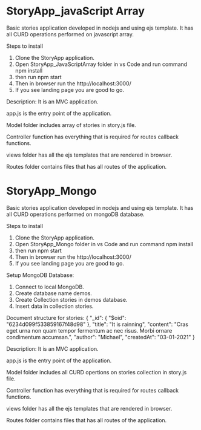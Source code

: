 # StoryApp_javaScript Array
Basic stories application developed in nodejs and using ejs template. It has all CURD operations performed on javascript array.

Steps to install

1. Clone the StoryApp application.
2. Open StoryApp_JavaScriptArray folder in vs Code and run command npm install
3. then run npm start
4. Then in browser run the http://localhost:3000/
5. If you see landing page you are good to go.

Description:
It is an MVC application.

app.js is the entry point of the application.

Model folder includes array of stories in story.js file.

Controller function has everything that is required for routes callback functions.

views folder has all the ejs templates that are rendered in browser.

Routes folder contains files that has all routes of the application.


# StoryApp_Mongo
Basic stories application developed in nodejs and using ejs template. It has all CURD operations performed on mongoDB database.

Steps to install

1. Clone the StoryApp application.
2. Open StoryApp_Mongo folder in vs Code and run command npm install
3. then run npm start
4. Then in browser run the http://localhost:3000/
5. If you see landing page you are good to go.

Setup MongoDB Database:

1. Connect to local MongoDB.
2. Create database name demos.
3. Create Collection stories in demos database.
4. Insert data in collection stories.

Document structure for stories:
{
    "_id": {
        "$oid": "6234d099f533859167f48d98"
    },
    "title": "It is rainning",
    "content": "Cras eget urna non quam tempor fermentum ac nec risus. Morbi ornare condimentum accumsan.",
    "author": "Michael",
    "createdAt": "03-01-2021"
}

Description:
It is an MVC application.

app.js is the entry point of the application.

Model folder includes all CURD opertions on stories collection in story.js file.

Controller function has everything that is required for routes callback functions.

views folder has all the ejs templates that are rendered in browser.

Routes folder contains files that has all routes of the application.
